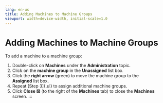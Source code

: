 ```yaml
---
lang: en-us
title: Adding Machines to Machine Groups
viewport: width=device-width, initial-scale=1.0
---
```


#  Adding Machines to Machine Groups

To add a machine to a machine group:

1.  Double-click on **Machines** under the **Administration** topic.
2.  Click on the **machine group** in the **Unassigned** list box.
3.  Click the **right arrow** (green) to move the machine group to the
    **Assigned** list box.
4.  Repeat [Step 3]{.ul} to assign additional machine groups.
5.  Click **Close ☒** (to the right of the **Machines** tab) to close
    the **Machines** screen.
:::

 

